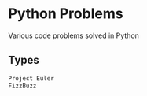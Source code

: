 # Python Problems
Various code problems solved in Python

 ## Types


```python
Project Euler
FizzBuzz
```


